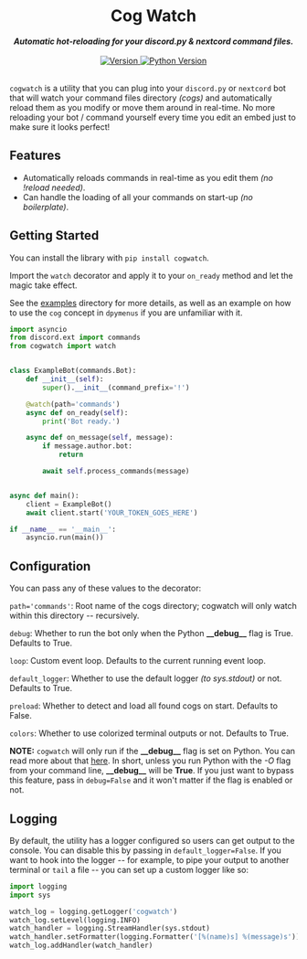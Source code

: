 <h1 align="center">Cog Watch</h1>
    
<div align="center">
  <strong><i>Automatic hot-reloading for your discord.py & nextcord command files.</i></strong>
  <br>
  <br>
  
  <a href="https://pypi.org/project/cogwatch">
    <img src="https://img.shields.io/pypi/v/cogwatch?color=0073B7&label=Latest&style=for-the-badge" alt="Version" />
  </a>
  
  <a href="https://python.org">
    <img src="https://img.shields.io/pypi/pyversions/cogwatch?color=0073B7&style=for-the-badge" alt="Python Version" />
  </a>
</div>
<br>

`cogwatch` is a utility that you can plug into your `discord.py` or `nextcord` bot that will watch your command
files directory *(cogs)* and automatically reload them as you modify or move them around in
real-time. No more reloading your bot / command yourself every time you edit an embed just to make
sure it looks perfect!

## Features

- Automatically reloads commands in real-time as you edit them *(no !reload <cmdName> needed)*.
- Can handle the loading of all your commands on start-up *(no boilerplate)*.

## Getting Started

You can install the library with `pip install cogwatch`.

Import the `watch` decorator and apply it to your `on_ready` method and let the magic take effect.

See the [examples](https://github.com/robertwayne/cogwatch/tree/master/examples) directory for more
details, as well as an example on how to use the `cog` concept in `dpymenus` if you are unfamiliar
with it.

```python
import asyncio
from discord.ext import commands
from cogwatch import watch


class ExampleBot(commands.Bot):
    def __init__(self):
        super().__init__(command_prefix='!')

    @watch(path='commands')
    async def on_ready(self):
        print('Bot ready.')

    async def on_message(self, message):
        if message.author.bot:
            return

        await self.process_commands(message)


async def main():
    client = ExampleBot()
    await client.start('YOUR_TOKEN_GOES_HERE')

if __name__ == '__main__':
    asyncio.run(main())
```

## Configuration

You can pass any of these values to the decorator:

`path='commands'`: Root name of the cogs directory; cogwatch will only watch within this directory -- recursively.

`debug`: Whether to run the bot only when the Python **\_\_debug\_\_** flag is True. Defaults to True.

`loop`: Custom event loop. Defaults to the current running event loop.

`default_logger`: Whether to use the default logger *(to sys.stdout)* or not. Defaults to True.

`preload`: Whether to detect and load all found cogs on start. Defaults to False.

`colors`: Whether to use colorized terminal outputs or not. Defaults to True.

**NOTE:** `cogwatch` will only run if the **\_\_debug\_\_** flag is set on Python. You can read more
about that [here](https://docs.python.org/3/library/constants.html). In short, unless you run Python
with the *-O* flag from your command line, **\_\_debug\_\_** will be **True**. If you just want to
bypass this feature, pass in `debug=False` and it won't matter if the flag is enabled or not.

## Logging

By default, the utility has a logger configured so users can get output to the console. You can
disable this by passing in `default_logger=False`. If you want to hook into the logger -- for
example, to pipe your output to another terminal or `tail` a file -- you can set up a custom logger
like so:

```python
import logging
import sys

watch_log = logging.getLogger('cogwatch')
watch_log.setLevel(logging.INFO)
watch_handler = logging.StreamHandler(sys.stdout)
watch_handler.setFormatter(logging.Formatter('[%(name)s] %(message)s'))
watch_log.addHandler(watch_handler)
```
